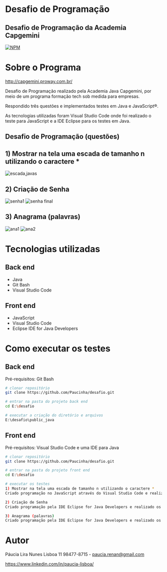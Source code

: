 # Desafio de Programação 
## Desafio de Programação da Academia Capgemini

[![NPM](https://img.shields.io/npm/l/react)](https://github.com/Paucinha/exemploredme/blob/main/LICENSE) 

# Sobre o Programa

http://capgemini.proway.com.br/

Desafio de Programação realizado pela Academia Java Capgemini, por meio de um programa formação tech sob medida para empresas.

Respondido três questões e implementados testes em Java e JavaScript®.

As tecnologias utilizadas foram Visual Studio Code onde foi realizado o teste para JavaScript e a IDE Eclipse para os testes em Java.

## Desafio de Programação (questões)

## 1) Mostrar na tela uma escada de tamanho n utilizando o caractere *
![escada,javas](https://user-images.githubusercontent.com/99826124/154776088-7527736d-39d5-4a32-bf0b-8c5569a4708c.png)

## 2) Criação de Senha
![senha1](https://user-images.githubusercontent.com/99826124/154776450-3da396e4-36c4-40af-9309-2d109bc26a5b.png)
![senha final](https://user-images.githubusercontent.com/99826124/154776578-decbb109-503b-46bd-a97b-e44ab79a0225.png)

## 3) Anagrama (palavras)
![ana1](https://user-images.githubusercontent.com/99826124/154776736-bc528aa5-45a1-4d6a-b0da-db04d0a20d56.png)
![ana2](https://user-images.githubusercontent.com/99826124/154776757-f6a13643-31ab-42a5-a035-ddf897f4d7d4.png)

# Tecnologias utilizadas
## Back end
- Java
- Git Bash
- Visual Studio Code
## Front end
- JavaScript
- Visual Studio Code
- Eclipse IDE for Java Developers

# Como executar os testes

## Back end
Pré-requisitos: Git Bash

```bash
# clonar repositório
git clone https://github.com/Paucinha/desafio.git

# entrar na pasta do projeto back end
cd E:\desafio

# executar a criação do diretório e arquivos
E:\desafio\public_java
```

## Front end
Pré-requisitos: Visual Studio Code e uma IDE para Java

```bash
# clonar repositório
git clone https://github.com/Paucinha/desafio.git

# entrar na pasta do projeto front end
cd E:\desafio

# executar os testes
1) Mostrar na tela uma escada de tamanho n utilizando o caractere *
Criado programação no JavaScript através do Visual Studio Code e realizado os testes.

2) Criação de Senha
Criado programação pela IDE Eclipse for Java Developers e realizado os testes.

3) Anagrama (palavras)
Criado programação pela IDE Eclipse for Java Developers e realizado os testes.
```

# Autor

Páucia Lira Nunes Lisboa 11 98477-8715 - paucia.renan@gmail.com

https://www.linkedin.com/in/paucia-lisboa/
